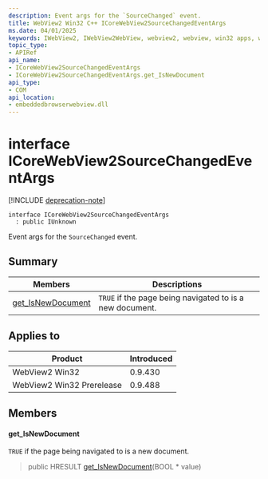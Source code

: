 ```yaml
---
description: Event args for the `SourceChanged` event.
title: WebView2 Win32 C++ ICoreWebView2SourceChangedEventArgs
ms.date: 04/01/2025
keywords: IWebView2, IWebView2WebView, webview2, webview, win32 apps, win32, edge, ICoreWebView2, ICoreWebView2Controller, browser control, edge html, ICoreWebView2SourceChangedEventArgs
topic_type: 
- APIRef
api_name:
- ICoreWebView2SourceChangedEventArgs
- ICoreWebView2SourceChangedEventArgs.get_IsNewDocument
api_type:
- COM
api_location:
- embeddedbrowserwebview.dll
---
```


# interface ICoreWebView2SourceChangedEventArgs

[!INCLUDE [deprecation-note](../includes/deprecation-note.md)]

```
interface ICoreWebView2SourceChangedEventArgs
  : public IUnknown
```

Event args for the `SourceChanged` event.

## Summary

 Members                        | Descriptions
--------------------------------|---------------------------------------------
[get_IsNewDocument](#get_isnewdocument) | `TRUE` if the page being navigated to is a new document.

## Applies to

Product                         | Introduced
--------------------------------|---------------------------------------------
WebView2 Win32            |    0.9.430
WebView2 Win32 Prerelease |    0.9.488

## Members

#### get_IsNewDocument

`TRUE` if the page being navigated to is a new document.

> public HRESULT [get_IsNewDocument](#get_isnewdocument)(BOOL * value)

